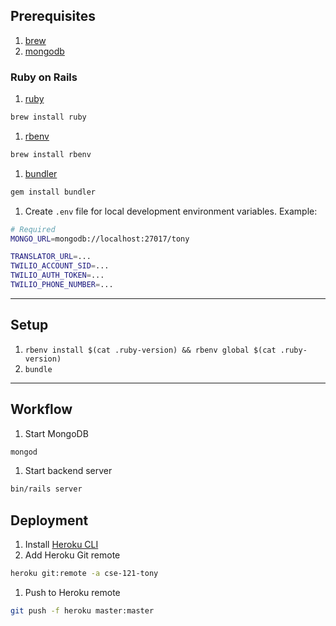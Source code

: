 ## Prerequisites

1. [brew](http://brew.sh)
1. [mongodb](https://www.mongodb.com/download-center/v2/community)

### Ruby on Rails
1. [ruby](https://www.ruby-lang.org/en/documentation/installation/)

  ```sh
  brew install ruby
  ```

1. [rbenv](https://github.com/sstephenson/rbenv#installation)

  ```sh
  brew install rbenv
  ```

1. [bundler](https://bundler.io/)

  ```sh
  gem install bundler
  ```

1. Create `.env` file for local development environment variables. Example:

  ```sh
  # Required
  MONGO_URL=mongodb://localhost:27017/tony

  TRANSLATOR_URL=...
  TWILIO_ACCOUNT_SID=...
  TWILIO_AUTH_TOKEN=...
  TWILIO_PHONE_NUMBER=...
  ```
---

## Setup
1. `rbenv install $(cat .ruby-version) && rbenv global $(cat .ruby-version)`
1. `bundle`

---

## Workflow
1. Start MongoDB
  ```sh
  mongod
  ```

1. Start backend server
  ```sh
  bin/rails server
  ```

## Deployment
1. Install [Heroku CLI](https://devcenter.heroku.com/articles/heroku-cli#download-and-install)
1. Add Heroku Git remote
  ```sh
  heroku git:remote -a cse-121-tony
  ```
1. Push to Heroku remote
  ```sh
  git push -f heroku master:master
  ```
